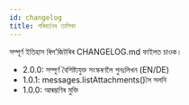 ```yaml
---
id: changelog
title: পৰিবৰ্তনৰ তালিকা
---
```


সম্পূৰ্ণ ইতিহাস ৰিপ’জিটৰিৰ CHANGELOG.md ফাইলত চাওক।

- 2.0.0: সম্পূৰ্ণ বৈশিষ্ট্যযুক্ত সংস্কৰণলৈ পুনঃলিখন (EN/DE)
- 1.0.1: messages.listAttachments()লৈ সলনি
- 1.0.0: আৰম্ভণিৰ মুক্তি
